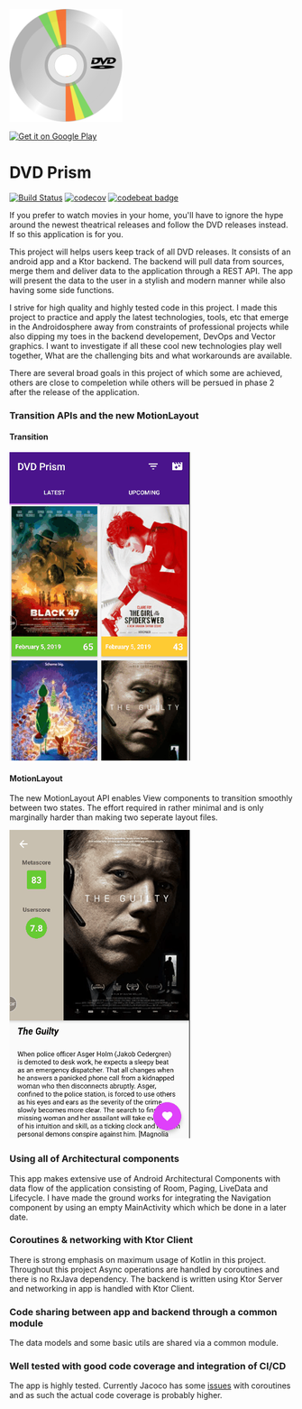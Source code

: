 <p>
  <img src="https://github.com/saied89/DVDPrism/blob/master/logo.svg" width="200" height="200"/>
</p>
<a href='https://play.google.com/store/apps/details?id=com.saied.dvdprism.app'>
    <img alt='Get it on Google Play' 
         src='https://play.google.com/intl/en_us/badges/images/generic/en_badge_web_generic.png'
         height="116" width="300"/>
</a>

# DVD Prism

[![Build Status](https://travis-ci.com/saied89/DVDPrism.svg?branch=master)](https://travis-ci.com/saied89/DVDPrism)
[![codecov](https://codecov.io/gh/saied89/DVDPrism/branch/master/graph/badge.svg)](https://codecov.io/gh/saied89/DVDPrism) 
[![codebeat badge](https://codebeat.co/badges/3e3e2365-f99c-414a-89ee-1efae89fa841)](https://codebeat.co/projects/github-com-saied89-dvdprism-master)

If you prefer to watch movies in your home, you'll have to ignore the hype around the newest theatrical releases and follow the DVD releases instead. If so this application is for you.

This project will helps users keep track of all DVD releases. It consists of an android app and a Ktor backend. The backend will pull data from sources, merge them and deliver data to the application through a REST API. The app will present the data to the user in a stylish and modern manner while also having some side functions.


I strive for high quality and highly tested code in this project. I made this project to practice and apply the latest technologies, tools, etc that emerge in the Androidosphere away from constraints of professional projects while also dipping my toes in the backend developement, DevOps and Vector graphics. I want to investigate if all these cool new technologies play well together, What are the challenging bits and what workarounds are available.

There are several broad goals in this project of which some are achieved, others are close to compeletion while others will be persued in phase 2 after the release of the application.

### Transition APIs and the new MotionLayout
#### Transition

![transition](https://github.com/saied89/DVDPrism/blob/master/gifs/transition.gif?raw=true)

#### MotionLayout
The new MotionLayout API enables View components to transition smoothly between two states. The effort required in rather minimal and is only marginally harder than making two seperate layout files.

![motionLayout](https://github.com/saied89/DVDPrism/blob/master/gifs/motionLayout.gif?raw=true)
### Using all of Architectural components
This app makes extensive use of Android Architectural Components with data flow of the application consisting of Room, Paging, LiveData and Lifecycle. I have made the ground works for integrating the Navigation component by using an empty MainActivity which which be done in a later date.
### Coroutines & networking with Ktor Client
There is strong emphasis on maximum usage of Kotlin in this project. Throughout this project Async operations are handled by coroutines and there is no RxJava dependency. The backend is written using Ktor Server and networking in app is handled with Ktor Client.
### Code sharing between app and backend through a common module
The data models and some basic utils are shared via a common module.
### Well tested with good code coverage and integration of CI/CD
The app is highly tested. Currently Jacoco has some [issues](https://stackoverflow.com/questions/53485360/incorrect-jacoco-code-coverage-for-kotlin-coroutine) with coroutines and as such the actual code coverage is probably higher.



